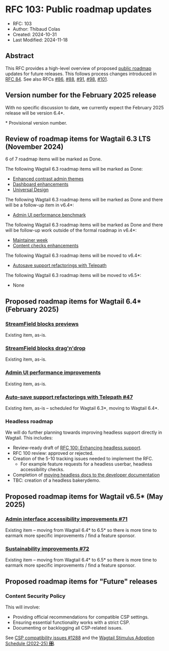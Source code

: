# RFC 103: Public roadmap updates

- RFC: 103
- Author: Thibaud Colas
- Created: 2024-10-31
- Last Modified: 2024-11-18

## Abstract

This RFC provides a high-level overview of proposed [public roadmap](https://github.com/wagtail/roadmap) updates for future releases. This follows process changes introduced in [RFC 84](https://github.com/wagtail/rfcs/pull/84). See also RFCs [#86](086-roadmap-updates.md), [#88](088-roadmap-updates.md), [#91](091-roadmap-updates.md), [#98](098-roadmap-updates.md), [#101](101-roadmap-updates.md).

## Version number for the February 2025 release

With no specific discussion to date, we currently expect the February 2025 release will be version 6.4\*.

\* Provisional version number.

## Review of roadmap items for Wagtail 6.3 LTS (November 2024)

6 of 7 roadmap items will be marked as Done.

The following Wagtail 6.3 roadmap items will be marked as Done:

- [Enhanced contrast admin themes](https://github.com/wagtail/roadmap/issues/76)
- [Dashboard enhancements](https://github.com/wagtail/roadmap/issues/86)
- [Universal Design](https://github.com/wagtail/roadmap/issues/88)

The following Wagtail 6.3 roadmap items will be marked as Done and there will be a follow-up item in v6.4\*:

- [Admin UI performance benchmark](https://github.com/wagtail/roadmap/issues/87)

The following Wagtail 6.3 roadmap items will be marked as Done and there will be follow-up work outside of the formal roadmap in v6.4\*:

- [Maintainer week](https://github.com/wagtail/roadmap/issues/89)
- [Content checks enhancements](https://github.com/wagtail/roadmap/issues/90)

The following Wagtail 6.3 roadmap items will be moved to v6.4\*:

- [Autosave support refactorings with Telepath](https://github.com/wagtail/roadmap/issues/47)

The following Wagtail 6.3 roadmap items will be moved to v6.5\*:

- None

## Proposed roadmap items for Wagtail 6.4\* (February 2025)

### [StreamField blocks previews](https://github.com/wagtail/roadmap/issues/84)

Existing item, as-is.

### [StreamField blocks drag'n'drop](https://github.com/wagtail/roadmap/issues/85)

Existing item, as-is.

### [Admin UI performance improvements](https://github.com/wagtail/roadmap/issues/80)

Existing item, as-is.

### [Auto-save support refactorings with Telepath #47](https://github.com/wagtail/roadmap/issues/47)

Existing item, as-is – scheduled for Wagtail 6.3\*, moving to Wagtail 6.4\*.

### Headless roadmap

We will do further planning towards improving headless support directly in Wagtail. This includes:

- Review-ready draft of [RFC 100: Enhancing headless support](https://github.com/wagtail/rfcs/pull/100).
- RFC 100 review: approved or rejected.
- Creation of the 5-10 tracking issues needed to implement the RFC.
  - For example feature requests for a headless userbar, headless accessibility checks.
- Completion of [moving headless docs to the developer documentation](https://github.com/wagtail/wagtail/pull/12039)
- TBC: creation of a headless bakerydemo.

## Proposed roadmap items for Wagtail v6.5\* (May 2025)

### [Admin interface accessibility improvements #71](https://github.com/wagtail/roadmap/issues/71)

Existing item – moving from Wagtail 6.4\* to 6.5\* so there is more time to earmark more specific improvements / find a feature sponsor.

### [Sustainability improvements #72](https://github.com/wagtail/roadmap/issues/72)

Existing item – moving from Wagtail 6.4\* to 6.5\* so there is more time to earmark more specific improvements / find a feature sponsor.

## Proposed roadmap items for "Future" releases

### Content Security Policy

This will involve:

- Providing official recommendations for compatible CSP settings.
- Ensuring essential functionality works with a strict CSP.
- Documenting or backlogging all CSP-related issues.

See [CSP compatibility issues #1288](https://github.com/wagtail/wagtail/issues/1288) and the [Wagtail Stimulus Adoption Schedule (2022-25) 🎛️](https://docs.google.com/spreadsheets/d/1LdrXlj8OeCWy3B_moYZ-ynhfZZtFVHPahG9GFoT-XBs/edit).
